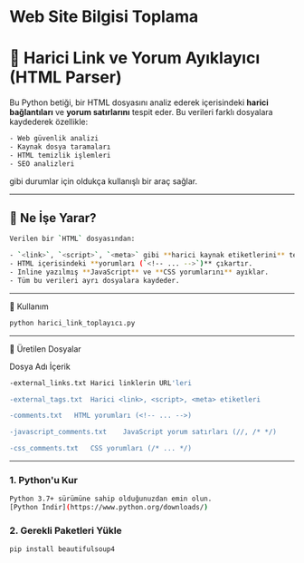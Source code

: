 # Web Site Bilgisi Toplama
# 🔎 Harici Link ve Yorum Ayıklayıcı (HTML Parser)

Bu Python betiği, bir HTML dosyasını analiz ederek içerisindeki **harici bağlantıları** ve **yorum satırlarını** tespit eder. Bu verileri farklı dosyalara kaydederek özellikle:

```bash
- Web güvenlik analizi
- Kaynak dosya taramaları
- HTML temizlik işlemleri
- SEO analizleri
```

gibi durumlar için oldukça kullanışlı bir araç sağlar.

---

## 🧩 Ne İşe Yarar?

```bash
Verilen bir `HTML` dosyasından:

- `<link>`, `<script>`, `<meta>` gibi **harici kaynak etiketlerini** tespit eder.
- HTML içerisindeki **yorumları (`<!-- ... -->`)** çıkartır.
- Inline yazılmış **JavaScript** ve **CSS yorumlarını** ayıklar.
- Tüm bu verileri ayrı dosyalara kaydeder.
```

---

🚀 Kullanım

```bash
python harici_link_toplayıcı.py
```

---

📁 Üretilen Dosyalar

Dosya Adı	İçerik

```bash
-external_links.txt	Harici linklerin URL'leri

-external_tags.txt	Harici <link>, <script>, <meta> etiketleri

-comments.txt	HTML yorumları (<!-- ... -->)

-javascript_comments.txt	JavaScript yorum satırları (//, /* */)

-css_comments.txt	CSS yorumları (/* ... */)
```

---

### 1. Python'u Kur

```bash
Python 3.7+ sürümüne sahip olduğunuzdan emin olun.  
[Python İndir](https://www.python.org/downloads/)
```

### 2. Gerekli Paketleri Yükle

```bash
pip install beautifulsoup4

